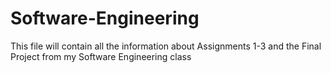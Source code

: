 # Software-Engineering
This file will contain all the information about Assignments 1-3 and the Final Project from my Software Engineering class

